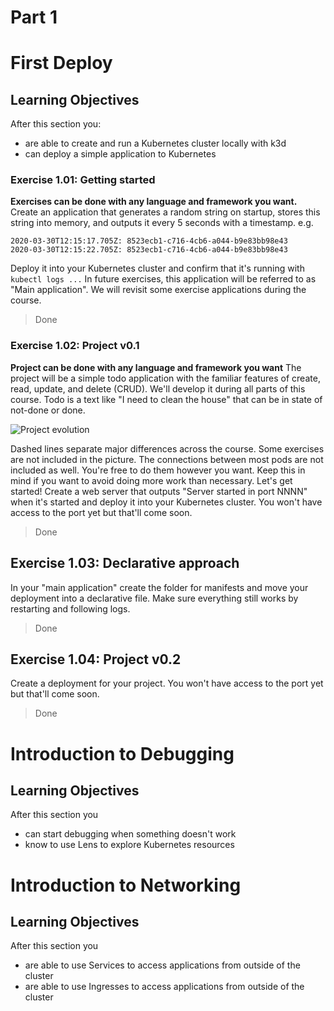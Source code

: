 # Part 1

# First Deploy
## Learning Objectives
After this section you:
- are able to create and run a Kubernetes cluster locally with k3d
- can deploy a simple application to Kubernetes


### Exercise 1.01: Getting started
**Exercises can be done with any language and framework you want.**
Create an application that generates a random string on startup, stores this string into memory, and outputs it every 5 seconds with a timestamp. e.g.
``` 
2020-03-30T12:15:17.705Z: 8523ecb1-c716-4cb6-a044-b9e83bb98e43
2020-03-30T12:15:22.705Z: 8523ecb1-c716-4cb6-a044-b9e83bb98e43
```
Deploy it into your Kubernetes cluster and confirm that it's running with `kubectl logs ...`
In future exercises, this application will be referred to as "Main application". We will revisit some exercise applications during the course.

> Done

### Exercise 1.02: Project v0.1
**Project can be done with any language and framework you want**
The project will be a simple todo application with the familiar features of create, read, update, and delete (CRUD). We'll develop it during all parts of this course.
Todo is a text like "I need to clean the house" that can be in state of not-done or done.

![Project evolution](https://devopswithkubernetes.com/static/42cd00819d1db5789826b38bb7f95328/2430e/project.webp)

Dashed lines separate major differences across the course. Some exercises are not included in the picture. The connections between most pods are not included as well. You're free to do them however you want.
Keep this in mind if you want to avoid doing more work than necessary.
Let's get started!
Create a web server that outputs "Server started in port NNNN" when it's started and deploy it into your Kubernetes cluster. You won't have access to the port yet but that'll come soon.

> Done

## Exercise 1.03: Declarative approach
In your "main application" create the folder for manifests and move your deployment into a declarative file.
Make sure everything still works by restarting and following logs.

> Done

## Exercise 1.04: Project v0.2
Create a deployment for your project.
You won't have access to the port yet but that'll come soon.

> Done

# Introduction to Debugging
## Learning Objectives
After this section you
- can start debugging when something doesn't work
- know to use Lens to explore Kubernetes resources

# Introduction to Networking
## Learning Objectives
After this section you
- are able to use Services to access applications from outside of the cluster
- are able to use Ingresses to access applications from outside of the cluster